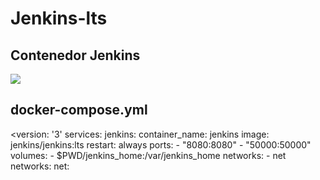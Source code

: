 # Jenkins-lts

## Contenedor Jenkins

<img src="https://upload.wikimedia.org/wikipedia/commons/thumb/e/e3/Jenkins_logo_with_title.svg/1280px-Jenkins_logo_with_title.svg.png">

## docker-compose.yml

<version: '3'
services:
  jenkins:
    container_name: jenkins
    image: jenkins/jenkins:lts
    restart: always
    ports:
      - "8080:8080"
      - "50000:50000"
    volumes:
      - $PWD/jenkins_home:/var/jenkins_home
    networks:
      - net
networks:
  net:

>
